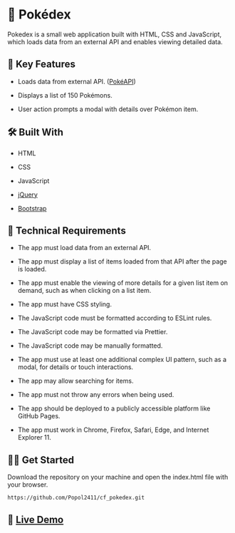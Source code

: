 # :seedling: Pokédex

Pokedex is a small web application built with HTML, CSS and JavaScript, which loads data from an external API and enables viewing detailed data.

## :key: Key Features 

- Loads data from external API. ([PokéAPI](https://pokeapi.co/))

- Displays a list of 150 Pokémons.

- User action prompts a modal with details over Pokémon item. 

## :hammer_and_wrench: Built With 

- HTML

- CSS

- JavaScript

- [jQuery](https://jquery.com/)

- [Bootstrap](https://getbootstrap.com/)

## :page_with_curl: Technical Requirements

- The app must load data from an external API.

- The app must display a list of items loaded from that API after the page is loaded.

- The app must enable the viewing of more details for a given list item on demand, such as when clicking on a list item.

- The app must have CSS styling.

- The JavaScript code must be formatted according to ESLint rules.

- The JavaScript code may be formatted via Prettier.

- The JavaScript code may be manually formatted.

- The app must use at least one additional complex UI pattern, such as a modal, for details or touch interactions.

- The app may allow searching for items.

- The app must not throw any errors when being used.

- The app should be deployed to a publicly accessible platform like GitHub Pages.

- The app must work in Chrome, Firefox, Safari, Edge, and Internet Explorer 11.

## :man_technologist: Get Started

Download the repository on your machine and open the index.html file with your browser.
````
https://github.com/Popol2411/cf_pokedex.git
````

## :rocket: <a href="https://popol2411.github.io/cf_pokedex/"> Live Demo</a> 
